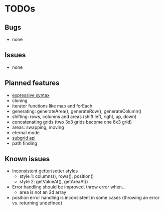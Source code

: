 # TODOs

## Bugs

* none

## Issues

* none

## Planned features

* [expressive syntax](expressive-syntax.md)
* cloning
* iterator functions like map and forEach
* generating: generateArea(), generateRow(), generateColumn()
* shifting: rows, columns and areas (shift left, right, up, down)
* concatenating grids (two 3x3 grids become one 6x3 grid)
* areas: swapping, moving
* eternal mode
* [subgrid api](subrid-api.md)
* path finding

## Known issues

* Inconsistent getter/setter styles
    * style 1: columns(), rows(), position()
    * style 2: getValueAt(), getAreaAt()
* Error handling should be improved, throw error when... 
    * area is not an 2d array
* position error handling is inconsistent in some cases (throwing an error vs. returning undefined)
